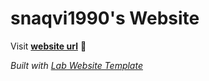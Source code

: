 
# snaqvi1990's Website

Visit **[website url](#)** 🚀

_Built with [Lab Website Template](https://greene-lab.gitbook.io/lab-website-template-docs)_

